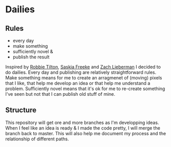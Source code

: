 # Dailies

## Rules

* every day
* make something
* sufficiently novel &
* publish the result

Inspired by [Robbie Tilton](https://medium.com/@robbietilton/putting-in-the-work-38604d1b2d27#.sjl5x9atf), [Saskia Freeke](http://sasj.tumblr.com/) and [Zach Lieberman](https://medium.com/@zachlieberman/daily-sketches-2016-28586d8f008e#.e8z6uutoc) I decided to do dailies. Every day and publishing are relatively straightforward rules. Make something means for me to create an arragmenet of (moving) pixels that I like, that help me develop an idea or that help me understand a problem. Sufficiently novel means that it's ok for me to re-create something I've seen but not that I can publish old stuff of mine.

## Structure

This repository will get ore and more branches as I'm developping ideas. When I feel like an idea is ready & I made the code pretty, I will merge the branch back to master. This will also help me document my process and the relationship of different paths.


